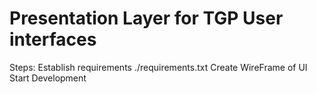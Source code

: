 # Presentation Layer for TGP User interfaces

Steps:
Establish requirements ./requirements.txt
Create WireFrame of UI
Start Development
